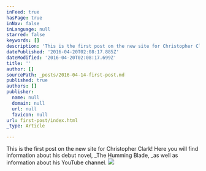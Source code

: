 ```yaml
---
inFeed: true
hasPage: true
inNav: false
inLanguage: null
starred: false
keywords: []
description: 'This is the first post on the new site for Christopher Clark! Here you will find information about his debut novel, The Humming Blade, as well as information about his YouTube channel.'
datePublished: '2016-04-20T02:08:17.885Z'
dateModified: '2016-04-20T02:08:17.699Z'
title: ''
author: []
sourcePath: _posts/2016-04-14-first-post.md
published: true
authors: []
publisher:
  name: null
  domain: null
  url: null
  favicon: null
url: first-post/index.html
_type: Article

---
```

This is the first post on the new site for Christopher Clark! Here you will find information about his debut novel, _The Humming Blade, _as well as information about his YouTube channel.
![](https://the-grid-user-content.s3-us-west-2.amazonaws.com/fea317dc-ec75-4c92-a14a-4c1085d0e513.jpg)